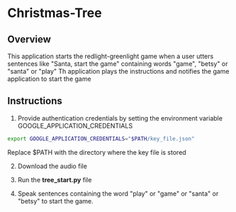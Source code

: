 # Christmas-Tree
## Overview
This application starts the redlight-greenlight game when a user utters sentences like "Santa, start the game" containing words "game", "betsy" or "santa" or "play" 
Th application plays the instructions and notifies the game application to start the game
## Instructions
1. Provide authentication credentials by setting the environment variable GOOGLE_APPLICATION_CREDENTIALS
```sh 
export GOOGLE_APPLICATION_CREDENTIALS="$PATH/key_file.json" 
```
Replace $PATH with the directory where the key file is stored

2. Download the audio file

3. Run the **tree_start.py** file

4. Speak sentences containing the word "play" or "game" or "santa" or "betsy" to start the game.
